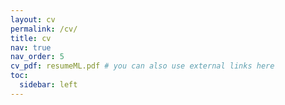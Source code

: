 ```yaml
---
layout: cv
permalink: /cv/
title: cv
nav: true
nav_order: 5
cv_pdf: resumeML.pdf # you can also use external links here
toc:
  sidebar: left
---
```


